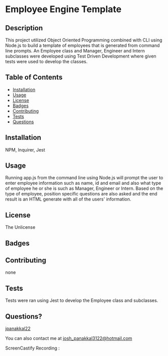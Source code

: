 # Employee Engine Template


## Description
This project utilized Object Oriented Programming combined with CLI using Node.js to build a template of employees that is generated from command line prompts. An Employee class and Manager, Engineer and Intern subclasses were developed using Test Driven Development where given tests were used to develop the classes. 

## Table of Contents

* [Installation](#installation)
* [Usage](#usage)
* [License](#license)
* [Badges](#badges)
* [Contributing](#contributing)
* [Tests](#tests)
* [Questions](#questions)

## Installation
NPM, Inquirer, Jest

## Usage
Running app.js from the command line using Node.js will prompt the user to enter employee information such as name, id and email and also what type of employee he or she is such as Manager, Engineer or Intern. Based on the type of employee, position specific questions are also asked and the end result is an HTML generate with all of the users' information.

## License
The Unlicense

## Badges


## Contributing 
none

## Tests
Tests were ran using Jest to develop the Employee class and subclasses.

## Questions?
[jpanakkal22](https://github.com/jpanakkal22)

You can also contact me at josh_panakkal3122@hotmail.com

ScreenCastify Recording : 

